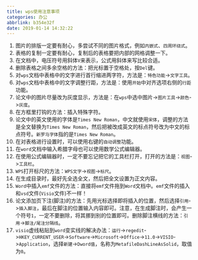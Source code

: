 ```yaml
---
title: wps使用注意事项
categories: 办公
abbrlink: b354e32f
date: 2019-01-14 14:32:22
---
```

1. 图片的排版一定要有耐心，多尝试不同的图片格式，例如`内嵌式`、`四周环绕式`。<!--more-->
2. 表格的复制一定要有耐心，复制后的表格要把内部的网格调整一下。
3. 在文档中，电压符号用斜体`V`来表示，公式用斜体来写比较合适。
4. 删除表格之间多余空格的方法：把光标置于空格处，按`Del`键。
5. 对`wps`文档中表格中的文字进行首行缩进两字符，方法是：`特色功能`->`文字工具`。
6. 对`wps`文档中表格中的文字调整行距，方法是：使用`开始`中对齐选项右侧的`行距`功能。
7. 论文中的图片尽量改为灰度显示，方法是：在`wps`中选中图片->`图片工具`->`颜色`->`灰度`。
8. 在方框里打钩的方法：插入特殊字符。
9. 论文中的英文使用的字体是`Times New Roman`，中文就使用`宋体`，调整的方法是全文替换为`Times New Roman`，然后把被改成英文的标点符号改为中文的标点符号。`新罗马字体`指的是`Times New Roman`。
10. 在对表格进行设置时，可以使用右键的`自动调整`功能。
11. 在`word`文档中输入希腊字母也可以使用数学公式编辑器。
12. 在使用公式编辑器时，一定不要忘记把它的工具栏打开，打开的方法是：`视图`->`工具栏`。
13. `WPS`打开标尺的方法：`WPS文字`->`视图`->`标尺`。
14. 在生成目录时，最好先全选全文，然后把全文设置为正文内容。
15. `Word`中插入`emf`文件的方法：直接将`emf`文件拖到`Word`文档中。`emf`文件的插入和`vsd`文件(`Visio`文件)不一样！
16. 论文添加页下注(脚注)的方法：先用光标选择即将插入的位置，然后选择`引用`->`插入脚注`，最后在脚注的位置输入内容即可。注意，在生成脚注时，会产生一个符号`1`，一定不要删除，将其挪到别的位置即可。删除脚注横线的方法：`引用`->`脚注/尾注分隔线`。
17. `visio`虚线粘贴到`word`变实线的解决办法：`运行`->`regedit`->`HKEY_CURRENT_USER`->`Software`->`Microsoft`->`Office`->`11.0`->`VISIO`->`Application`，选择`新建`->`Dword值`，名称为`MetafileDashLineAsSolid`，取值为`0`。